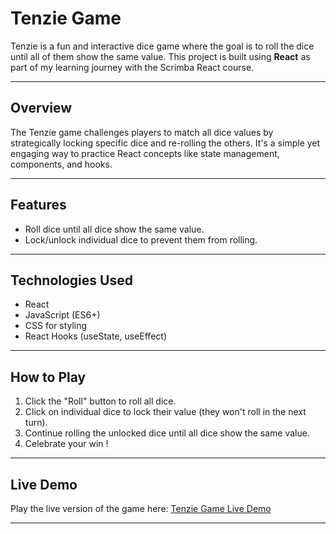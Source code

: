 # Tenzie Game

Tenzie is a fun and interactive dice game where the goal is to roll the dice until all of them show the same value. This project is built using **React** as part of my learning journey with the Scrimba React course.


---

## Overview

The Tenzie game challenges players to match all dice values by strategically locking specific dice and re-rolling the others. It's a simple yet engaging way to practice React concepts like state management, components, and hooks.

---

## Features

- Roll dice until all dice show the same value.
- Lock/unlock individual dice to prevent them from rolling.


---

## Technologies Used

- React
- JavaScript (ES6+)
- CSS for styling
- React Hooks (useState, useEffect)

---

## How to Play

1. Click the "Roll" button to roll all dice.
2. Click on individual dice to lock their value (they won't roll in the next turn).
3. Continue rolling the unlocked dice until all dice show the same value.
4. Celebrate your win !

---



## Live Demo

Play the live version of the game here: [Tenzie Game Live Demo](https://tenzies-bykiren.vercel.app/)

---
